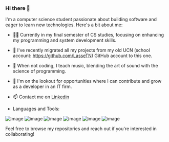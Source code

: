 ### Hi there 👋

I'm a computer science student passionate about building software and eager to learn new technologies. Here's a bit about me:

- 👨‍💻 Currently in my final semester of CS studies, focusing on enhancing my programming and system development skills.
- 🔄 I've recently migrated all my projects from my old UCN (school account: https://github.com/LasseTN) GitHub account to this one.
- 🎵 When not coding, I teach music, blending the art of sound with the science of programming.
- 🚀 I'm on the lookout for opportunities where I can contribute and grow as a developer in an IT firm.
- 📫 Contact me on [Linkedin](https://www.linkedin.com/in/lassetvedegaard/)

- Languages and Tools:
  
![image](https://github.com/LasseTvedegaard/LasseTvedegaard/assets/148621311/7f55a259-c6b4-41de-98ed-f83b7892cdc5)
![image](https://github.com/LasseTvedegaard/LasseTvedegaard/assets/148621311/d149278e-c062-441c-b969-5c50f82a4afe)
![image](https://github.com/LasseTvedegaard/LasseTvedegaard/assets/148621311/cbf8e0f4-ee6f-4b7b-a0f2-2014a6a1989b)
![image](https://github.com/LasseTvedegaard/LasseTvedegaard/assets/148621311/10e605c6-3c85-4c93-901f-8639612d998e)
![image](https://github.com/LasseTvedegaard/LasseTvedegaard/assets/148621311/c7115689-a95c-4693-b91c-fe9ed3c8fca3)
![image](https://github.com/LasseTvedegaard/LasseTvedegaard/assets/148621311/353c613c-92fc-4462-9f43-fcf20ff6b8f4)




Feel free to browse my repositories and reach out if you're interested in collaborating!


